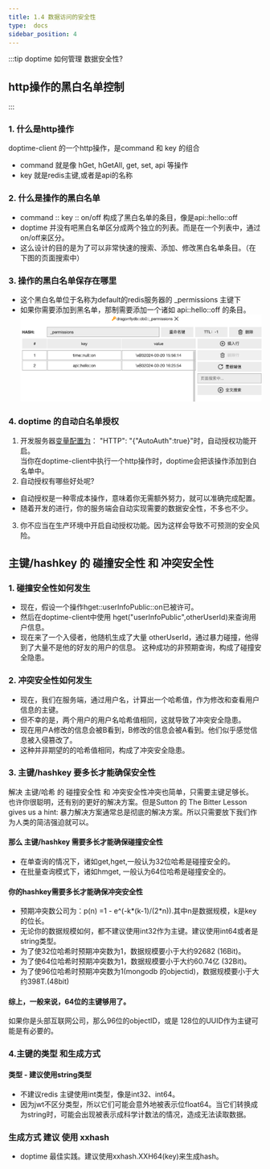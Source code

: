 ```yaml
---
title: 1.4 数据访问的安全性
type:  docs
sidebar_position: 4
---
```


:::tip doptime 如何管理 数据安全性?
## http操作的黑白名单控制
:::
### 1. 什么是http操作
doptime-client 的一个http操作，是command 和 key 的组合
- command 就是像 hGet, hGetAll, get, set, api 等操作
- key 就是redis主键,或者是api的名称

### 2. 什么是操作的黑白名单
- command :: key :: on/off 构成了黑白名单的条目，像是api::hello::off
- doptime 并没有吧黑白名单区分成两个独立的列表。而是在一个列表中，通过on/off来区分。
- 这么设计的目的是为了可以非常快速的搜索、添加、修改黑白名单条目。（在下图的页面搜索中）

### 3. 操作的黑白名单保存在哪里
- 这个黑白名单位于名称为default的redis服务器的 _permissions 主键下  
- 如果你需要添加到黑名单，那制需要添加一个诸如 api::hello::off 的条目。
  ![alt text](image-1.png)


### 4. doptime 的自动白名单授权
1. 开发服务器[变量配置为](/zh/变量配置/)： "HTTP": "\{\"AutoAuth\":true\}"时，自动授权功能开启。  
  当你在doptime-client中执行一个http操作时，doptime会把该操作添加到白名单中。
2. 自动授权有哪些好处呢?
- 自动授权是一种零成本操作，意味着你无需额外努力，就可以准确完成配置。  
- 随着开发的进行，你的服务端会自动实现需要的数据安全性，不多也不少。
3. 你不应当在生产环境中开启自动授权功能。因为这样会导致不可预测的安全风险。

    
## 主键/hashkey 的 碰撞安全性 和 冲突安全性
### 1. 碰撞安全性如何发生
- 现在，假设一个操作hget::userInfoPublic::on已被许可。
- 然后在doptime-client中使用 hget("userInfoPublic",otherUserId)来查询用户信息。
- 现在来了一个入侵者，他随机生成了大量 otherUserId，通过暴力碰撞，他得到了大量不是他的好友的用户的信息。 这种成功的非预期查询，构成了碰撞安全隐患。

### 2. 冲突安全性如何发生
- 现在，我们在服务端，通过用户名，计算出一个哈希值，作为修改和查看用户信息的主键。
- 但不幸的是，两个用户的用户名哈希值相同，这就导致了冲突安全隐患。
- 现在用户A修改的信息会被B看到，B修改的信息会被A看到。他们似乎感觉信息被入侵篡改了。
- 这种并非期望的的哈希值相同，构成了冲突安全隐患。
  

### 3. 主键/hashkey 要多长才能确保安全性  
  解决 主键/哈希 的 碰撞安全性 和 冲突安全性冲突也简单，只需要主键足够长。
  也许你很聪明，还有别的更好的解决方案。但是Sutton 的 The Bitter Lesson gives us a hint: 暴力解决方案通常总是彻底的解决方案。所以只需要放下我们作为人类的简洁强迫就可以。

#### 那么 主键/hashkey 需要多长才能确保碰撞安全性
- 在单查询的情况下，诸如get,hget,一般认为32位哈希是碰撞安全的。
- 在批量查询模式下，诸如hmget, 一般认为64位哈希是碰撞安全的。
 
#### 你的hashkey需要多长才能确保冲突安全性  
- 预期冲突数公司为：p(n) =1 - e^(-k*(k-1)/(2*n)).其中n是数据规模，k是key的位长。
- 无论你的数据规模如何，都不建议使用int32作为主键。建议使用int64或者是string类型。  
- 为了使32位哈希时预期冲突数为1，数据规模要小于大约92682 (16Bit)。  
- 为了使64位哈希时预期冲突数为1，数据规模要小于大约60.74亿 (32Bit)。  
- 为了使96位哈希时预期冲突数为1(mongodb 的objectid)，数据规模要小于大约398T.(48bit)   

 #### 综上，一般来说，64位的主键够用了。
 如果你是头部互联网公司，那么96位的objectID，或是 128位的UUID作为主键可能是有必要的。

### 4.主键的类型 和生成方式
#### 类型 - 建议使用string类型
- 不建议redis 主键使用int类型，像是int32、int64。
- 因为jwt不区分类型，所以它们可能会意外地被表示位float64。当它们转换成为string时，可能会出现被表示成科学计数法的情况，造成无法读取数据。
### 生成方式 建议 使用 xxhash
- doptime 最佳实践。建议使用xxhash.XXH64(key)来生成hash。
